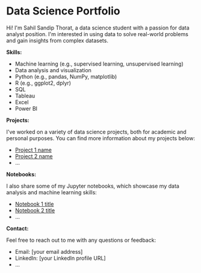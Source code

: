 # Data Science Portfolio

Hi! I'm Sahil Sandip Thorat, a data science student with a passion for data analyst position. I'm interested in using data to solve real-world problems and gain insights from complex datasets.

**Skills:**

* Machine learning (e.g., supervised learning, unsupervised learning)
* Data analysis and visualization
* Python (e.g., pandas, NumPy, matplotlib)
* R (e.g., ggplot2, dplyr)
* SQL
* Tableau
* Excel
* Power BI

**Projects:**

I've worked on a variety of data science projects, both for academic and personal purposes. You can find more information about my projects below:

* [Project 1 name](projects/project1)
* [Project 2 name](projects/project2)
* ...

**Notebooks:**

I also share some of my Jupyter notebooks, which showcase my data analysis and machine learning skills:

* [Notebook 1 title](notebooks/notebook1.ipynb)
* [Notebook 2 title](notebooks/notebook2.ipynb)
* ...

**Contact:**

Feel free to reach out to me with any questions or feedback:

* Email: [your email address]
* LinkedIn: [your LinkedIn profile URL]
* ...
